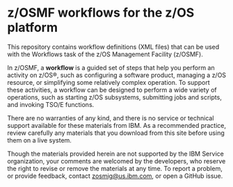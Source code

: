 z/OSMF workflows for the z/OS platform
======================================

This repository contains workflow definitions (XML files) that can be used with the Workflows task of the z/OS Management Facility (z/OSMF).

In z/OSMF, a **workflow** is a guided set of steps that help you perform an activity on z/OS®, such as configuring a software product, managing a z/OS resource, or simplifying some relatively complex operation. To support these activities, a workflow can be designed to perform a wide variety of operations, such as starting z/OS subsystems, submitting jobs and scripts, and invoking TSO/E functions.

There are no warranties of any kind, and there is no service or technical support available for these materials from IBM. As a recommended practice, review carefully any materials that you download from this site before using them on a live system.

Though the materials provided herein are not supported by the IBM Service organization, your comments are welcomed by the developers, who reserve the right to revise or remove the materials at any time. To report a problem, or provide feedback, contact zosmig@us.ibm.com, or open a GitHub issue.
